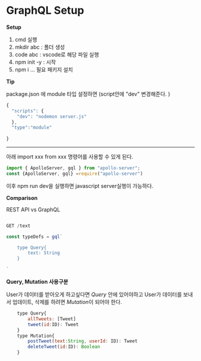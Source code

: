 # GraphQL Setup

**Setup**

1. cmd 실행
2. mkdir abc : 폴더 생성
3. code abc : vscode로 해당 파일 실행
4. npm init -y : 시작
5. npm i ... 필요 패키지 설치

**Tip**

package.json 에 module 타입 설정하면 (script안에 "dev" 변경해준다. )
```javascript
{
  "scripts": {
    "dev": "nodemon server.js"
  },  
  "type":"module"
  
}
```
---
아래 import xxx from xxx 명령어를 사용할 수 있게 된다.
```javascript
import { ApolloServer, gql } from "apollo-server"; 
const {ApolloServer, gql} =require("apollo-server")
```

이후 npm run dev을 실행하면 javascript server실행이 가능하다.

**Comparison**

REST API vs GraphQL 

```javascript

GET /text

const typeDefs = gql`

    type Query{
        text: String
    }

`
```

**Query, Mutation 사용구분**

User가 데이터를 받아오게 하고싶다면 *Query* 안에 있어야하고
User가 데이터를 보내서 업데이트, 삭제를 하려면 *Mutation*이 되어야 한다.

```javascript
    type Query{
        allTweets: [Tweet]
        tweet(id:ID): Tweet
    }
    type Mutation{
        postTweet(text:String, userId: ID): Tweet
        deleteTweet(id:ID): Boolean
    }
```